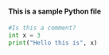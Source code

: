 #### This is a sample Python file

```  python
#Is this a comment?
int x = 3
print("Hello this is", x)
```  
